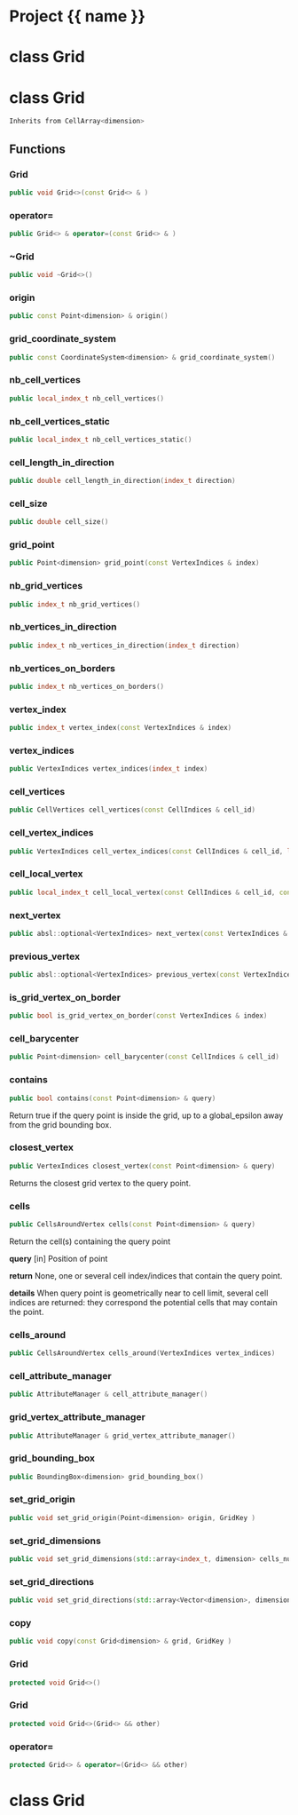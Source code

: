 <script setup>
import {useRoute} from 'vitepress'
const {path} = useRoute()
const tokens = path.split('/')
const words = tokens[2].split('-');
for (let i = 0; i < words.length; i++) {
    words[i] = words[i].charAt(0).toUpperCase() + words[i].slice(1);
    words[i] = words[i].replace('geode', 'Geode')
}
const name = words.join('-');
</script>
# Project {{ name }}

# class Grid

# class Grid


```cpp
Inherits from CellArray<dimension>
```



## Functions

### Grid

```cpp
public void Grid<>(const Grid<> & )
```


### operator=

```cpp
public Grid<> & operator=(const Grid<> & )
```


### ~Grid

```cpp
public void ~Grid<>()
```


### origin

```cpp
public const Point<dimension> & origin()
```


### grid_coordinate_system

```cpp
public const CoordinateSystem<dimension> & grid_coordinate_system()
```


### nb_cell_vertices

```cpp
public local_index_t nb_cell_vertices()
```


### nb_cell_vertices_static

```cpp
public local_index_t nb_cell_vertices_static()
```


### cell_length_in_direction

```cpp
public double cell_length_in_direction(index_t direction)
```


### cell_size

```cpp
public double cell_size()
```


### grid_point

```cpp
public Point<dimension> grid_point(const VertexIndices & index)
```


### nb_grid_vertices

```cpp
public index_t nb_grid_vertices()
```


### nb_vertices_in_direction

```cpp
public index_t nb_vertices_in_direction(index_t direction)
```


### nb_vertices_on_borders

```cpp
public index_t nb_vertices_on_borders()
```


### vertex_index

```cpp
public index_t vertex_index(const VertexIndices & index)
```

### vertex_indices

```cpp
public VertexIndices vertex_indices(index_t index)
```

### cell_vertices

```cpp
public CellVertices cell_vertices(const CellIndices & cell_id)
```


### cell_vertex_indices

```cpp
public VertexIndices cell_vertex_indices(const CellIndices & cell_id, local_index_t vertex_id)
```


### cell_local_vertex

```cpp
public local_index_t cell_local_vertex(const CellIndices & cell_id, const VertexIndices & vertex_id)
```


### next_vertex

```cpp
public absl::optional<VertexIndices> next_vertex(const VertexIndices & index, index_t direction)
```


### previous_vertex

```cpp
public absl::optional<VertexIndices> previous_vertex(const VertexIndices & index, index_t direction)
```


### is_grid_vertex_on_border

```cpp
public bool is_grid_vertex_on_border(const VertexIndices & index)
```


### cell_barycenter

```cpp
public Point<dimension> cell_barycenter(const CellIndices & cell_id)
```


### contains

```cpp
public bool contains(const Point<dimension> & query)
```


 Return true if the query point is inside the grid, up to a global_epsilon away from the grid bounding box.

### closest_vertex

```cpp
public VertexIndices closest_vertex(const Point<dimension> & query)
```


 Returns the closest grid vertex to the query point.

### cells

```cpp
public CellsAroundVertex cells(const Point<dimension> & query)
```


 Return the cell(s) containing the query point

**query** [in] Position of point

**return** None, one or several cell index/indices that contain the query point.

**details** When query point is geometrically near to cell limit, several cell indices are returned: they correspond the potential cells that may contain the point.

### cells_around

```cpp
public CellsAroundVertex cells_around(VertexIndices vertex_indices)
```


### cell_attribute_manager

```cpp
public AttributeManager & cell_attribute_manager()
```

### grid_vertex_attribute_manager

```cpp
public AttributeManager & grid_vertex_attribute_manager()
```

### grid_bounding_box

```cpp
public BoundingBox<dimension> grid_bounding_box()
```


### set_grid_origin

```cpp
public void set_grid_origin(Point<dimension> origin, GridKey )
```


### set_grid_dimensions

```cpp
public void set_grid_dimensions(std::array<index_t, dimension> cells_number, std::array<double, dimension> cells_length, GridKey )
```


### set_grid_directions

```cpp
public void set_grid_directions(std::array<Vector<dimension>, dimension> directions, GridKey )
```


### copy

```cpp
public void copy(const Grid<dimension> & grid, GridKey )
```


### Grid

```cpp
protected void Grid<>()
```


### Grid

```cpp
protected void Grid<>(Grid<> && other)
```


### operator=

```cpp
protected Grid<> & operator=(Grid<> && other)
```




# class Grid

